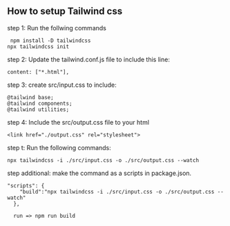 ## How to setup Tailwind css

step 1: Run the follwing commands

```
 npm install -D tailwindcss
npx tailwindcss init
```

step 2: Update the tailwind.conf.js file to include this line:

```
content: ["*.html"],
```

step 3: create src/input.css to include: 

```
@tailwind base;
@tailwind components;
@tailwind utilities;
```

step 4: Include the src/output.css file to your html
```
<link href="./output.css" rel="stylesheet">
```
step t: Run the following commands:

```
npx tailwindcss -i ./src/input.css -o ./src/output.css --watch
```

step additional: make the command as a scripts in package.json.
```
"scripts": {
    "build":"npx tailwindcss -i ./src/input.css -o ./src/output.css --watch"
  },

  run => npm run build
```